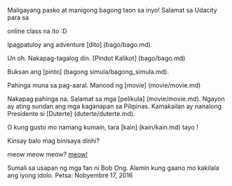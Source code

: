 Maligayang pasko at manigong bagong taon sa inyo! Salamat sa Udacity para sa

online class na ito :D

Ipagpatuloy ang adventure [dito] (bago/bago.md).

Un oh. Nakapag-tagalog din. [Pindot Kalikot] (bago/bago.md)

Buksan ang [pinto] (bagong simula/bagong_simula.md).

Pahinga muna sa pag-aaral. Manood ng [movie] (movie/movie.md)

Nakapag pahinga na. Salamat sa mga [pelikula] (movie/movie.md).
Ngayon ay ating sundan ang mga kaganapan sa Pilipinas. 
Kamakailan ay nanalong Presidente si [Duterte] (duterte/duterte.md).

O kung gusto mo namang kumain, tara [kain] (kain/kain.md) tayo !

Kinsay balo mag binisaya dinhi?

meow meow meow? [meow!](meow/meow.md)

Sumali sa usapan ng mga fan ni Bob Ong.
Alamin kung gaano mo kakilala ang iyong idolo.
Petsa: Nobyembre 17, 2016
